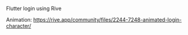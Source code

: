 Flutter login using Rive

Animation:
https://rive.app/community/files/2244-7248-animated-login-character/

